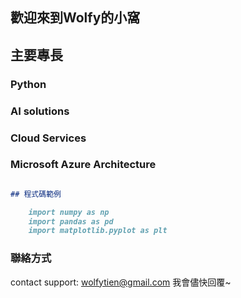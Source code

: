 ## 歡迎來到Wolfy的小窩

## 主要專長

### Python
### AI solutions
### Cloud Services
### Microsoft Azure Architecture


```markdown

## 程式碼範例

    import numpy as np
    import pandas as pd
    import matplotlib.pyplot as plt

```


### 聯絡方式

contact support: wolfytien@gmail.com 我會儘快回覆~
